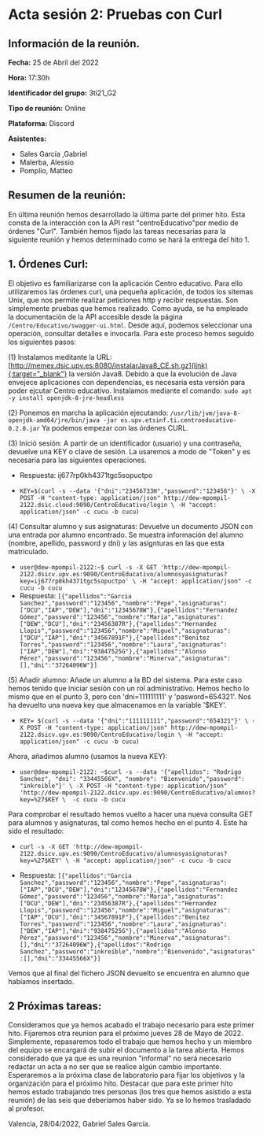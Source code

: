 # Acta sesión 2: Pruebas con Curl
## Información de la reunión.
**Fecha:** 25 de Abril del 2022

**Hora:** 17:30h

**Identificador del grupo:** 3ti21_G2

**Tipo de reunión:** Online

**Plataforma:** Discord

**Asistentes:**
- Sales García ,Gabriel
- Malerba, Alessio
- Pomplio, Matteo

## Resumen de la reunión:
En última reunión hemos desarrollado la última parte del primer hito. Esta consta de la interacción con la API rest   "centroEducativo"por medio de órdenes "Curl". También hemos fijado las tareas necesarias para la siguiente reunión y hemos determinado como se hará la entrega del hito 1.

## 1. Órdenes Curl:
El objetivo es familiarizarse con la aplicación Centro educativo. Para ello utilizaremos las órdenes curl, una pequeña aplicación, de todos los sitemas Unix, que nos permite realizar peticiones http y recibir respuestas. Son simplemente pruebas que hemos realizado.
Como ayuda, se ha empleado la documentación de la API accesible desde la página <code>/Centro/Educativo/swagger-ui.html</code>.  Desde aquí, podemos seleccionar una operación, consultar detalles e invocarla. Para este proceso hemos seguido los siguientes pasos:

(1)  Instalamos meditante la URL:[http://memex.dsic.upv.es:8080/instalarJava8_CE.sh.gz](link){:target="_blank"} la versión Java8. Debido a que la evolución de Java envejece aplicaciones con dependencias, es necesaria esta versión para poder ejcutar Centro educativo. Instalamos mediante el comando: ````sudo apt -y install openjdk-8-jre-headless````

(2)  Ponemos en marcha la aplicación ejecutando: ````/usr/lib/jvm/java-8-openjdk-amd64/jre/bin/java -jar es.upv.etsinf.ti.centroeducativo-0.2.0.jar````
Ya podemos empezar con las órdenes CURL.

(3) Inició sesión: A partir de un identificador (usuario) y una contraseña, devuelve una KEY o clave de sesión. La usaremos a modo de "Token" y es necesaria para las siguientes operaciones.
- Respuesta: ij677rp0kh4371tgc5sopuctpo

- ````KEY=$(curl -s --data '{"dni":"23456733H","password":"123456"}' \ -X POST -H "content-type: application/json" http://dew-mpompil-2122.dsic.cloud:9090/CentroEducativo/login \ -H "accept: application/json" -c cucu -b cucu)````

(4)  Consultar alumno y sus asignaturas: Devuelve un documento JSON con una entrada por alumno encontrado. Se muestra información del alumno (nombre, apellido, password y dni) y las asignturas en las que esta matriculado.
- ````user@dew-mpompil-2122:~$ curl -s -X GET 'http://dew-mpompil-2122.dsicv.upv.es:9090/CentroEducativo/alumnosyasignaturas?key=ij677rp0kh4371tgc5sopuctpo' \ -H "accept: application/json" -c cucu -b cucu````
- Respuesta: 
 ````[{"apellidos":"Garcia Sanchez","password":"123456","nombre":"Pepe","asignaturas":["DCU","IAP","DEW"],"dni":"12345678W"},{"apellidos":"Fernandez Gómez","password":"123456","nombre":"Maria","asignaturas":["DEW","DCU"],"dni":"23456387R"},{"apellidos":"Hernandez Llopis","password":"123456","nombre":"Miguel","asignaturas":["DCU","IAP"],"dni":"34567891F"},{"apellidos":"Benitez Torres","password":"123456","nombre":"Laura","asignaturas":["IAP","DEW"],"dni":"93847525G"},{"apellidos":"Alonso Pérez","password":"123456","nombre":"Minerva","asignaturas":[],"dni":"37264096W"}]````

 (5)  Añadir alumno: Añade un alumno a la BD del sistema. Para este caso hemos tenido que iniciar sesión con un rol administrativo. Hemos hecho lo mismo que en el punto 3, pero con 'dni=111111111' y 'pasword=654321'. Nos ha devuelto una nueva key que almacenamos en la variable '$KEY'.
 - ````KEY= $(curl -s --data '{"dni":"111111111","password":"654321"}' \ -X POST -H "content-type: application/json" http://dew-mpompil-2122.dsicv.upv.es:9090/CentroEducativo/login \ -H "accept: application/json" -c cucu -b cucu)````
 
 Ahora, añadimos alumno (usamos la nueva KEY):

- ````user@dew-mpompil-2122: ~$curl -s --data '{"apellidos": "Rodrigo Sanchez", "dni": "33445566X", "nombre": "Bienvenido","password": "inkreible"}' \ -X POST -H "content-type: application/json" 'http://dew-mpompil-2122.dsicv.upv.es:9090/CentroEducativo/alumnos?key=%27$KEY \  -c cucu -b cucu ````

 Para comprobar el resultado hemos vuelto a hacer una nueva consulta GET para alumnos y asignaturas, tal como hemos hecho en el punto 4. Este ha sido el resultado:

- ````curl -s -X GET 'http://dew-mpompil-2122.dsicv.upv.es:9090/CentroEducativo/alumnosyasignaturas?key=%27$KEY' \ -H "accept: application/json" -c cucu -b cucu ````

- Respuesta:
  ````[{"apellidos":"Garcia Sanchez","password":"123456","nombre":"Pepe","asignaturas":["IAP","DCU","DEW"],"dni":"12345678W"},{"apellidos":"Fernandez Gómez","password":"123456","nombre":"Maria","asignaturas":["DCU","DEW"],"dni":"23456387R"},{"apellidos":"Hernandez Llopis","password":"123456","nombre":"Miguel","asignaturas":["IAP","DCU"],"dni":"34567891F"},{"apellidos":"Benitez Torres","password":"123456","nombre":"Laura","asignaturas":["DEW","IAP"],"dni":"93847525G"},{"apellidos":"Alonso Pérez","password":"123456","nombre":"Minerva","asignaturas":[],"dni":"37264096W"},{"apellidos":"Rodrigo Sanchez","password":"inkreible","nombre":"Bienvenido","asignaturas":[],"dni":"33445566X"}]````

Vemos que al final del fichero JSON devuelto se encuentra en alumno que habíamos insertado.


## 2 Próximas tareas:
Consideramos que ya hemos acabado el trabajo necesario para este primer hito. Fijaremos otra reunion para el próximo jueves 28 de Mayo de 2022. Simplemente, repasaremos todo el trabajo que hemos hecho y un miembro del equipo se encargará de subir el documento a la tarea abierta. 
Hemos considerado que ya que es una reunion "informal" no será necesario redactar un acta a no ser que se realice algún cambio importante.
Esperaremos a la próxima clase de laboratorio para fijar los objetivos y la organización para el próximo hito.
Destacar que para este primer hito hemos estado trabajando tres personas (los tres que hemos asistido a esta reunión) de las seis que deberíamos haber sido. Ya se lo hemos trasladado al profesor.

Valencia, 28/04/2022, Gabriel Sales García.



